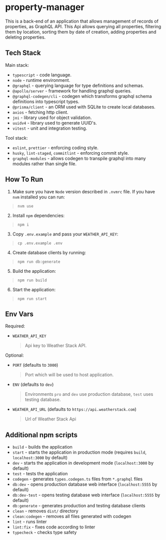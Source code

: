 # property-manager

This is a back-end of an application that allows management of records of properties, as GraphQL API. This Api allows querying all properties, filtering them by location, sorting them by date of creation, adding properties and deleting properties.

## Tech Stack

Main stack:

- `typescript` - code language.
- `node` - runtime environment.
- `@graphql` - querying language for type definitions and schemas.
- `@apollo/server` - framework for handling graphql queries.
- `@graphql-codegen/cli` - codegen which transforms graphql schema definitions into typescript types.
- `@prisma/client` - an ORM used with SQLite to create local databases.
- `axios` - fetching http client.
- `joi` - library used for object validation.
- `uuidv4` - library used to generate UUID's.
- `vitest` - unit and integration testing.

Tool stack:

- `eslint`, `prettier` - enforcing coding style.
- `husky`, `lint-staged`, `commitlint` - enforcing commit style.
- `graphql-modules` - allows codegen to transpile graphql into many modules rather than single file.

## How To Run

1. Make sure you have `Node` version described in `.nvmrc` file. If you have `nvm` installed you can run:<br/>

> ```text
> nvm use
> ```

2. Install `npm` dependencies:<br/>

> ```text
> npm i
> ```

3. Copy `.env.example` and pass your `WEATHER_API_KEY`:<br/>

> ```text
> cp .env.example .env
> ```

4. Create database clients by running:<br/>

> ```text
> npm run db:generate
> ```

5. Build the application:<br/>

> ```text
> npm run build
> ```

6. Start the application:<br/>

> ```text
> npm run start
> ```

## Env Vars

Required:

- `WEATHER_API_KEY`<br/>

  > Api key to Weather Stack API.

Optional:

- `PORT` (defaults to `3000`)<br/>

  > Port which will be used to host application.<br/>

- `ENV` (defaults to `dev`)<br/>

  > Environments `pro` and `dev` use production database, `test` uses testing database.

- `WEATHER_API_URL` (defaults to `https://api.weatherstack.com`)<br/>
  > Url of Weather Stack Api

## Additional npm scripts

- `build` - builds the application
- `start` - starts the application in production mode (requires `build`, `localhost:3000` by default)
- `dev` - starts the application in development mode (`localhost:3000` by default)
- `test` - tests the application
- `codegen` - generates `types.codegen.ts` files from `*.graphql` files
- `db:dev` - opens production database web interface (`localhost:5555` by default)
- `db:dev-test` - opens testing database web interface (`localhost:5555` by default)
- `db:generate` - generates production and testing database clients
- `clean` - removes `dist/` directory
- `clean:codegen` - removes all files generated with codegen
- `lint` - runs linter
- `lint:fix` - fixes code according to linter
- `typecheck` - checks type safety
